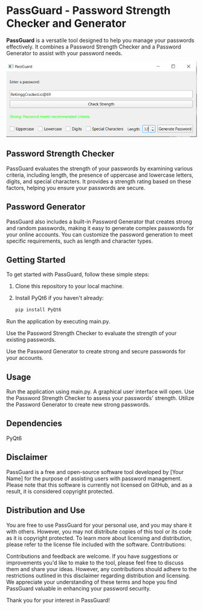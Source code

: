 # PassGuard - Password Strength Checker and Generator

**PassGuard** is a versatile tool designed to help you manage your passwords effectively. It combines a Password Strength Checker and a Password Generator to assist with your password needs.

![PassGuard](https://raw.githubusercontent.com/jumbubly/PassGuard/master/Image.png)

## Password Strength Checker

PassGuard evaluates the strength of your passwords by examining various criteria, including length, the presence of uppercase and lowercase letters, digits, and special characters. It provides a strength rating based on these factors, helping you ensure your passwords are secure.

## Password Generator

PassGuard also includes a built-in Password Generator that creates strong and random passwords, making it easy to generate complex passwords for your online accounts. You can customize the password generation to meet specific requirements, such as length and character types.

## Getting Started

To get started with PassGuard, follow these simple steps:

1. Clone this repository to your local machine.

2. Install PyQt6 if you haven't already:

   ```bash
   pip install PyQt6

Run the application by executing main.py.

Use the Password Strength Checker to evaluate the strength of your existing passwords.

Use the Password Generator to create strong and secure passwords for your accounts.

## Usage

Run the application using main.py.
A graphical user interface will open.
Use the Password Strength Checker to assess your passwords' strength.
Utilize the Password Generator to create new strong passwords.

## Dependencies

PyQt6

## Disclaimer

PassGuard is a free and open-source software tool developed by [Your Name] for the purpose of assisting users with password management. Please note that this software is currently not licensed on GitHub, and as a result, it is considered copyright protected.

## Distribution and Use

You are free to use PassGuard for your personal use, and you may share it with others. However, you may not distribute copies of this tool or its code as it is copyright protected. To learn more about licensing and distribution, please refer to the license file included with the software.
Contributions:

Contributions and feedback are welcome. If you have suggestions or improvements you'd like to make to the tool, please feel free to discuss them and share your ideas. However, any contributions should adhere to the restrictions outlined in this disclaimer regarding distribution and licensing.
We appreciate your understanding of these terms and hope you find PassGuard valuable in enhancing your password security.

Thank you for your interest in PassGuard!
